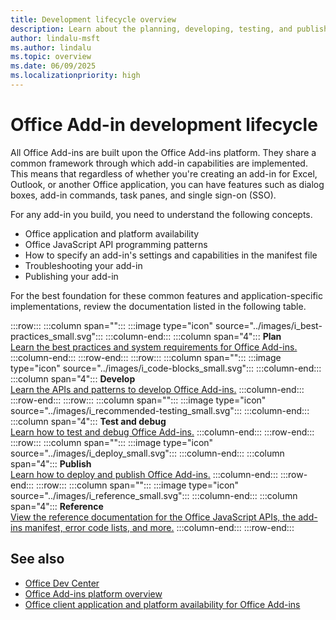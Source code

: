 ```yaml
---
title: Development lifecycle overview
description: Learn about the planning, developing, testing, and publishing lifecycle events.
author: lindalu-msft
ms.author: lindalu
ms.topic: overview
ms.date: 06/09/2025
ms.localizationpriority: high
---
```


# Office Add-in development lifecycle

All Office Add-ins are built upon the Office Add-ins platform. They share a common framework through which add-in capabilities are implemented. This means that regardless of whether you're creating an add-in for Excel, Outlook, or another Office application, you can have features such as dialog boxes, add-in commands, task panes, and single sign-on (SSO).

For any add-in you build, you need to understand the following concepts.

- Office application and platform availability
- Office JavaScript API programming patterns
- How to specify an add-in's settings and capabilities in the manifest file
- Troubleshooting your add-in
- Publishing your add-in

For the best foundation for these common features and application-specific implementations, review the documentation listed in the following table.

:::row:::
   :::column span="":::
       :::image type="icon" source="../images/i_best-practices_small.svg":::
   :::column-end:::
   :::column span="4":::
       **Plan**</br>
       [Learn the best practices and system requirements for Office Add-ins.](../concepts/add-in-development-best-practices.md)
   :::column-end:::
:::row-end:::
:::row:::
   :::column span="":::
       :::image type="icon" source="../images/i_code-blocks_small.svg":::
   :::column-end:::
   :::column span="4":::
       **Develop**</br>
       [Learn the APIs and patterns to develop Office Add-ins.](../develop/develop-overview.md)
   :::column-end:::
:::row-end:::
:::row:::
   :::column span="":::
       :::image type="icon" source="../images/i_recommended-testing_small.svg":::
   :::column-end:::
   :::column span="4":::
       **Test and debug**</br>
       [Learn how to test and debug Office Add-ins.](../testing/test-debug-office-add-ins.md)
   :::column-end:::
:::row-end:::
:::row:::
   :::column span="":::
       :::image type="icon" source="../images/i_deploy_small.svg":::
   :::column-end:::
   :::column span="4":::
       **Publish**</br>
       [Learn how to deploy and publish Office Add-ins.](../publish/publish.md)
   :::column-end:::
:::row-end:::
:::row:::
   :::column span="":::
       :::image type="icon" source="../images/i_reference_small.svg":::
   :::column-end:::
   :::column span="4":::
       **Reference**</br>
       [View the reference documentation for the Office JavaScript APIs, the add-ins manifest, error code lists, and more.](../reference/javascript-api-for-office.md)
   :::column-end:::
:::row-end:::

## See also

- [Office Dev Center](https://developer.microsoft.com/office)
- [Office Add-ins platform overview](../overview/office-add-ins.md)
- [Office client application and platform availability for Office Add-ins](/javascript/api/requirement-sets)

